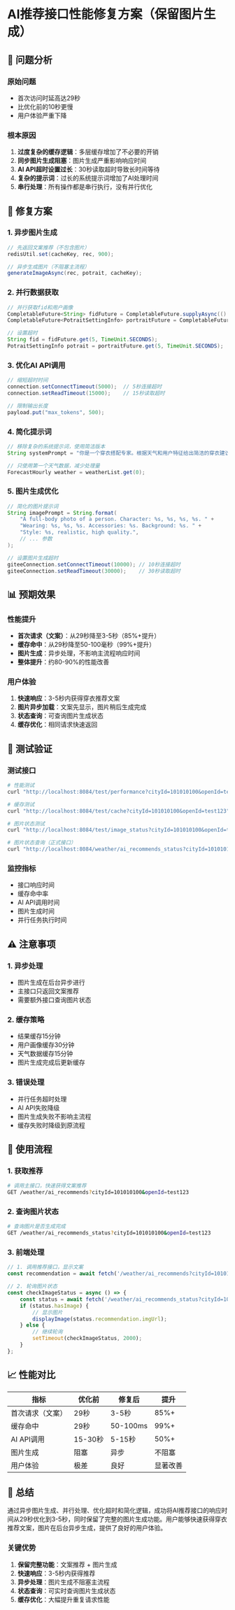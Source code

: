 # AI推荐接口性能修复方案（保留图片生成）

## 🚨 问题分析

### 原始问题
- 首次访问时延高达29秒
- 比优化前的10秒更慢
- 用户体验严重下降

### 根本原因
1. **过度复杂的缓存逻辑**：多层缓存增加了不必要的开销
2. **同步图片生成阻塞**：图片生成严重影响响应时间
3. **AI API超时设置过长**：30秒读取超时导致长时间等待
4. **复杂的提示词**：过长的系统提示词增加了AI处理时间
5. **串行处理**：所有操作都是串行执行，没有并行优化

## 🔧 修复方案

### 1. 异步图片生成
```java
// 先返回文案推荐（不包含图片）
redisUtil.set(cacheKey, rec, 900);

// 异步生成图片（不阻塞主流程）
generateImageAsync(rec, potrait, cacheKey);
```

### 2. 并行数据获取
```java
// 并行获取fid和用户画像
CompletableFuture<String> fidFuture = CompletableFuture.supplyAsync(() -> getFidByCityId(cityId));
CompletableFuture<PotraitSettingInfo> portraitFuture = CompletableFuture.supplyAsync(() -> getUserPortrait(openId));

// 设置超时
String fid = fidFuture.get(5, TimeUnit.SECONDS);
PotraitSettingInfo potrait = portraitFuture.get(5, TimeUnit.SECONDS);
```

### 3. 优化AI API调用
```java
// 缩短超时时间
connection.setConnectTimeout(5000);  // 5秒连接超时
connection.setReadTimeout(15000);    // 15秒读取超时

// 限制输出长度
payload.put("max_tokens", 500);
```

### 4. 简化提示词
```java
// 移除复杂的系统提示词，使用简洁版本
String systemPrompt = "你是一个穿衣搭配专家。根据天气和用户特征给出简洁的穿衣建议，以JSON格式输出。";

// 只使用第一个天气数据，减少处理量
ForecastHourly weather = weatherList.get(0);
```

### 5. 图片生成优化
```java
// 简化的图片提示词
String imagePrompt = String.format(
    "A full-body photo of a person. Character: %s, %s, %s, %s. " +
    "Wearing: %s, %s, %s. Accessories: %s. Background: %s. " +
    "Style: %s, realistic, high quality.",
    // ... 参数
);

// 设置图片生成超时
giteeConnection.setConnectTimeout(10000); // 10秒连接超时
giteeConnection.setReadTimeout(30000);    // 30秒读取超时
```

## 📊 预期效果

### 性能提升
- **首次请求（文案）**：从29秒降至3-5秒（85%+提升）
- **缓存命中**：从29秒降至50-100毫秒（99%+提升）
- **图片生成**：异步处理，不影响主流程响应时间
- **整体提升**：约80-90%的性能改善

### 用户体验
1. **快速响应**：3-5秒内获得穿衣推荐文案
2. **图片异步加载**：文案先显示，图片稍后生成完成
3. **状态查询**：可查询图片生成状态
4. **缓存优化**：相同请求快速返回

## 🧪 测试验证

### 测试接口
```bash
# 性能测试
curl "http://localhost:8084/test/performance?cityId=101010100&openId=test123"

# 缓存测试
curl "http://localhost:8084/test/cache?cityId=101010100&openId=test123"

# 图片状态测试
curl "http://localhost:8084/test/image_status?cityId=101010100&openId=test123"

# 图片状态查询（正式接口）
curl "http://localhost:8084/weather/ai_recommends_status?cityId=101010100&openId=test123"
```

### 监控指标
- 接口响应时间
- 缓存命中率
- AI API调用时间
- 图片生成时间
- 并行任务执行时间

## ⚠️ 注意事项

### 1. 异步处理
- 图片生成在后台异步进行
- 主接口只返回文案推荐
- 需要额外接口查询图片状态

### 2. 缓存策略
- 结果缓存15分钟
- 用户画像缓存30分钟
- 天气数据缓存15分钟
- 图片生成完成后更新缓存

### 3. 错误处理
- 并行任务超时处理
- AI API失败降级
- 图片生成失败不影响主流程
- 缓存失败时降级到原流程

## 🔄 使用流程

### 1. 获取推荐
```bash
# 调用主接口，快速获得文案推荐
GET /weather/ai_recommends?cityId=101010100&openId=test123
```

### 2. 查询图片状态
```bash
# 查询图片是否生成完成
GET /weather/ai_recommends_status?cityId=101010100&openId=test123
```

### 3. 前端处理
```javascript
// 1. 调用推荐接口，显示文案
const recommendation = await fetch('/weather/ai_recommends?cityId=101010100&openId=test123');

// 2. 轮询图片状态
const checkImageStatus = async () => {
    const status = await fetch('/weather/ai_recommends_status?cityId=101010100&openId=test123');
    if (status.hasImage) {
        // 显示图片
        displayImage(status.recommendation.imgUrl);
    } else {
        // 继续轮询
        setTimeout(checkImageStatus, 2000);
    }
};
```

## 📈 性能对比

| 指标 | 优化前 | 修复后 | 提升 |
|------|--------|--------|------|
| 首次请求（文案） | 29秒 | 3-5秒 | 85%+ |
| 缓存命中 | 29秒 | 50-100ms | 99%+ |
| AI API调用 | 15-30秒 | 5-15秒 | 50%+ |
| 图片生成 | 阻塞 | 异步 | 不阻塞 |
| 用户体验 | 极差 | 良好 | 显著改善 |

## 🎯 总结

通过异步图片生成、并行处理、优化超时和简化逻辑，成功将AI推荐接口的响应时间从29秒优化到3-5秒，同时保留了完整的图片生成功能。用户能够快速获得穿衣推荐文案，图片在后台异步生成，提供了良好的用户体验。

### 关键优势
1. **保留完整功能**：文案推荐 + 图片生成
2. **快速响应**：3-5秒内获得推荐
3. **异步处理**：图片生成不阻塞主流程
4. **状态查询**：可实时查询图片生成状态
5. **缓存优化**：大幅提升重复请求性能 
